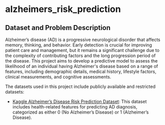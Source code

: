 # alzheimers_risk_prediction

## Dataset and Problem Description

Alzheimer’s disease (AD) is a progressive neurological disorder that affects memory, thinking, and behavior. Early detection is crucial for improving patient care and management, but it remains a significant challenge due to the complexity of contributing factors and the long progression period of the disease. This project aims to develop a predictive model to assess the likelihood of an individual having Alzheimer's disease based on a range of features, including demographic details, medical history, lifestyle factors, clinical measurements, and cognitive assessments.

The datasets used in this project include publicly available and restricted datasets:

- [Kaggle Alzheimer’s Disease Risk Prediction Dataset](https://www.kaggle.com/competitions/alzheimers-disease-risk-prediction-eu-business/data): This dataset includes health-related features for predicting AD diagnosis, categorized as either 0 (No Alzheimer’s Disease) or 1 (Alzheimer’s Disease).

